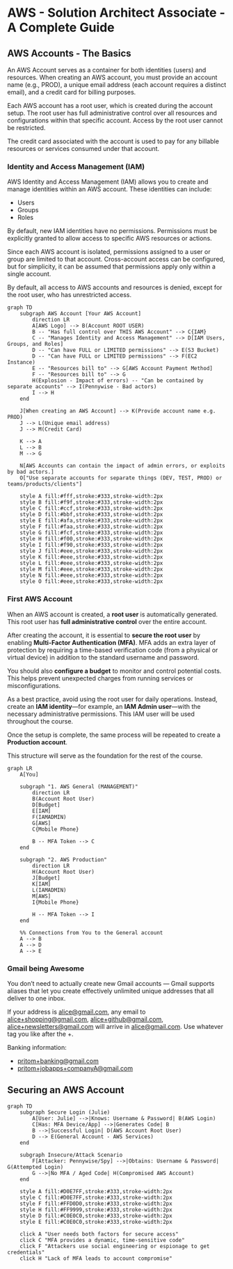 # AWS - Solution Architect Associate - A Complete Guide

## AWS Accounts - The Basics

An AWS Account serves as a container for both identities (users) and resources. When creating an AWS account, you must provide an account name (e.g., PROD), a unique email address (each account requires a distinct email), and a credit card for billing purposes.

Each AWS account has a root user, which is created during the account setup. The root user has full administrative control over all resources and configurations within that specific account. Access by the root user cannot be restricted.

The credit card associated with the account is used to pay for any billable resources or services consumed under that account.

### Identity and Access Management (IAM)

AWS Identity and Access Management (IAM) allows you to create and manage identities within an AWS account. These identities can include:

- Users
- Groups
- Roles

By default, new IAM identities have no permissions. Permissions must be explicitly granted to allow access to specific AWS resources or actions.

Since each AWS account is isolated, permissions assigned to a user or group are limited to that account. Cross-account access can be configured, but for simplicity, it can be assumed that permissions apply only within a single account.

By default, all access to AWS accounts and resources is denied, except for the root user, who has unrestricted access.

```mermaid
graph TD
    subgraph AWS Account [Your AWS Account]
        direction LR
        A[AWS Logo] --> B(Account ROOT USER)
        B -- "Has full control over THIS AWS Account" --> C{IAM}
        C -- "Manages Identity and Access Management" --> D[IAM Users, Groups, and Roles]
        D -- "Can have FULL or LIMITED permissions" --> E(S3 Bucket)
        D -- "Can have FULL or LIMITED permissions" --> F(EC2 Instance)
        E -- "Resources bill to" --> G[AWS Account Payment Method]
        F -- "Resources bill to" --> G
        H(Explosion - Impact of errors) -- "Can be contained by separate accounts" --> I(Pennywise - Bad actors)
        I --> H
    end

    J[When creating an AWS Account] --> K(Provide account name e.g. PROD)
    J --> L(Unique email address)
    J --> M(Credit Card)

    K --> A
    L --> B
    M --> G

    N[AWS Accounts can contain the impact of admin errors, or exploits by bad actors.]
    O["Use separate accounts for separate things (DEV, TEST, PROD) or teams/products/clients"]

    style A fill:#fff,stroke:#333,stroke-width:2px
    style B fill:#f9f,stroke:#333,stroke-width:2px
    style C fill:#ccf,stroke:#333,stroke-width:2px
    style D fill:#bbf,stroke:#333,stroke-width:2px
    style E fill:#afa,stroke:#333,stroke-width:2px
    style F fill:#faa,stroke:#333,stroke-width:2px
    style G fill:#fcf,stroke:#333,stroke-width:2px
    style H fill:#f00,stroke:#333,stroke-width:2px
    style I fill:#f90,stroke:#333,stroke-width:2px
    style J fill:#eee,stroke:#333,stroke-width:2px
    style K fill:#eee,stroke:#333,stroke-width:2px
    style L fill:#eee,stroke:#333,stroke-width:2px
    style M fill:#eee,stroke:#333,stroke-width:2px
    style N fill:#eee,stroke:#333,stroke-width:2px
    style O fill:#eee,stroke:#333,stroke-width:2px
```

### First AWS Account

When an AWS account is created, a **root user** is automatically generated. This root user has **full administrative control** over the entire account.

After creating the account, it is essential to **secure the root user** by enabling **Multi-Factor Authentication (MFA)**. MFA adds an extra layer of protection by requiring a time-based verification code (from a physical or virtual device) in addition to the standard username and password.

You should also **configure a budget** to monitor and control potential costs. This helps prevent unexpected charges from running services or misconfigurations.

As a best practice, avoid using the root user for daily operations. Instead, create an **IAM identity**—for example, an **IAM Admin user**—with the necessary administrative permissions. This IAM user will be used throughout the course.

Once the setup is complete, the same process will be repeated to create a **Production account**.

This structure will serve as the foundation for the rest of the course.

```mermaid
graph LR
    A[You]

    subgraph "1. AWS General (MANAGEMENT)"
        direction LR
        B(Account Root User)
        D[Budget]
        E[IAM]
        F(IAMADMIN)
        G[AWS]
        C{Mobile Phone}

        B -- MFA Token --> C
    end

    subgraph "2. AWS Production"
        direction LR
        H(Account Root User)
        J[Budget]
        K[IAM]
        L(IAMADMIN)
        M[AWS]
        I{Mobile Phone}

        H -- MFA Token --> I
    end

    %% Connections from You to the General account
    A --> B
    A --> D
    A --> E
```

### Gmail being Awesome

You don’t need to actually create new Gmail accounts — Gmail supports aliases that let you create effectively unlimited unique addresses that all deliver to one inbox.

If your address is alice@gmail.com, any email to alice+shopping@gmail.com, alice+github@gmail.com, alice+newsletters@gmail.com will arrive in alice@gmail.com. Use whatever tag you like after the +.

Banking information:

- pritom+banking@gmail.com
- pritom+jobapps+companyA@gmail.com

## Securing an AWS Account

```mermaid
graph TD
    subgraph Secure Login (Julie)
        A[User: Julie] -->|Knows: Username & Password| B(AWS Login)
        C[Has: MFA Device/App] -->|Generates Code| B
        B -->|Successful Login| D(AWS Account Root User)
        D --> E(General Account - AWS Services)
    end

    subgraph Insecure/Attack Scenario
        F[Attacker: Pennywise/Spy] -->|Obtains: Username & Password| G(Attempted Login)
        G -->|No MFA / Aged Code| H(Compromised AWS Account)
    end

    style A fill:#D0E7FF,stroke:#333,stroke-width:2px
    style C fill:#D0E7FF,stroke:#333,stroke-width:2px
    style F fill:#FFD0D0,stroke:#333,stroke-width:2px
    style H fill:#FF9999,stroke:#333,stroke-width:2px
    style D fill:#C0E0C0,stroke:#333,stroke-width:2px
    style E fill:#C0E0C0,stroke:#333,stroke-width:2px

    click A "User needs both factors for secure access"
    click C "MFA provides a dynamic, time-sensitive code"
    click F "Attackers use social engineering or espionage to get credentials"
    click H "Lack of MFA leads to account compromise"
```
